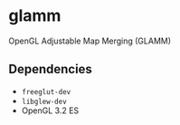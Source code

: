 # glamm
OpenGL Adjustable Map Merging (GLAMM)

## Dependencies

- `freeglut-dev`
- `libglew-dev`
- OpenGL 3.2 ES